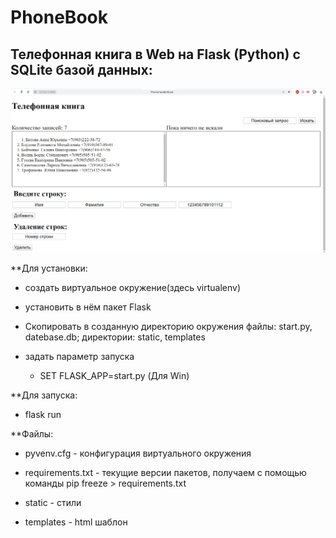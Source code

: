 # PhoneBook
## Телефонная книга в Web на Flask (Python) с SQLite базой данных:
![alt text](screenshots/screenshot_1.png)

**Для установки: 
- создать виртуальное окружение(здесь virtualenv)
- установить в нём пакет Flask
- Скопировать в созданную директорию окружения файлы: start.py, datebase.db; директории: static, templates
- задать параметр запуска 
  
  - SET FLASK_APP=start.py (Для Win)

**Для запуска:

- flask run

**Файлы:

- pyvenv.cfg - конфигурация виртуального окружения

- requirements.txt - текущие версии пакетов, получаем с помощью команды pip freeze > requirements.txt

- static - стили

- templates - html шаблон 
